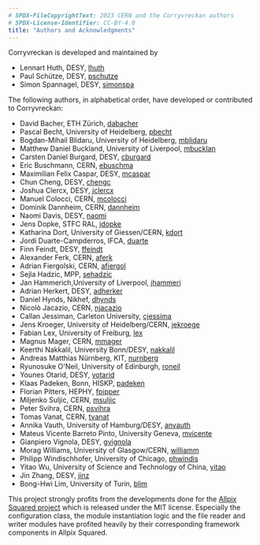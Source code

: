 ```yaml
---
# SPDX-FileCopyrightText: 2023 CERN and the Corryvreckan authors
# SPDX-License-Identifier: CC-BY-4.0
title: "Authors and Acknowledgments"
---
```


Corryvreckan is developed and maintained by

* Lennart Huth, DESY, [lhuth](https://gitlab.cern.ch/lhuth)
* Paul Schütze, DESY, [pschutze](https://gitlab.cern.ch/pschutze)
* Simon Spannagel, DESY, [simonspa](https://gitlab.cern.ch/simonspa)

The following authors, in alphabetical order, have developed or contributed to Corryvreckan:

* David Bacher, ETH Zürich, [dabacher](https://gitlab.cern.ch/dabacher)
* Pascal Becht, University of Heidelberg, [pbecht](https://gitlab.cern.ch/dabacher)
* Bogdan-Mihail Blidaru, University of Heidelberg, [mblidaru](https://gitlab.cern.ch/dabacher)
* Matthew Daniel Buckland, University of Liverpool, [mbucklan](https://gitlab.cern.ch/dabacher)
* Carsten Daniel Burgard, DESY, [cburgard](https://gitlab.cern.ch/dabacher)
* Eric Buschmann, CERN, [ebuschma](https://gitlab.cern.ch/dabacher)
* Maximilian Felix Caspar, DESY, [mcaspar](https://gitlab.cern.ch/dabacher)
* Chun Cheng, DESY, [chengc](https://gitlab.cern.ch/dabacher)
* Joshua Clercx, DESY, [jclercx](https://gitlab.cern.ch/dabacher)
* Manuel Colocci, CERN, [mcolocci](https://gitlab.cern.ch/dabacher)
* Dominik Dannheim, CERN, [dannheim](https://gitlab.cern.ch/dabacher)
* Naomi Davis, DESY, [naomi ](https://gitlab.cern.ch/dabacher)
* Jens Dopke, STFC RAL, [jdopke](https://gitlab.cern.ch/dabacher)
* Katharina Dort, University of Giessen/CERN, [kdort](https://gitlab.cern.ch/dabacher)
* Jordi Duarte-Campderros, IFCA, [duarte](https://gitlab.cern.ch/dabacher)
* Finn Feindt, DESY, [ffeindt](https://gitlab.cern.ch/dabacher)
* Alexander Ferk, CERN, [aferk](https://gitlab.cern.ch/dabacher)
* Adrian Fiergolski, CERN, [afiergol](https://gitlab.cern.ch/dabacher)
* Sejla Hadzic, MPP, [sehadzic](https://gitlab.cern.ch/dabacher)
* Jan Hammerich,University of Liverpool, [jhammeri](https://gitlab.cern.ch/dabacher)
* Adrian Herkert, DESY, [adherker](https://gitlab.cern.ch/adherker)
* Daniel Hynds, Nikhef, [dhynds](https://gitlab.cern.ch/adherker)
* Nicolò Jacazio, CERN, [njacazio](https://gitlab.cern.ch/adherker)
* Callan Jessiman, Carleton University, [cjessima](https://gitlab.cern.ch/adherker)
* Jens Kroeger, University of Heidelberg/CERN, [jekroege](https://gitlab.cern.ch/adherker)
* Fabian Lex, University of Freiburg, [lex](https://gitlab.cern.ch/adherker)
* Magnus Mager, CERN, [mmager](https://gitlab.cern.ch/adherker)
* Keerthi Nakkalil, University Bonn/DESY, [nakkalil](https://gitlab.cern.ch/adherker)
* Andreas Matthias Nürnberg, KIT, [nurnberg](https://gitlab.cern.ch/adherker)
* Ryunosuke O'Neil, University of Edinburgh, [roneil](https://gitlab.cern.ch/adherker)
* Younes Otarid, DESY, [yotarid](https://gitlab.cern.ch/adherker)
* Klaas Padeken, Bonn, HISKP, [padeken](https://gitlab.cern.ch/adherker)
* Florian Pitters, HEPHY, [fpipper](https://gitlab.cern.ch/adherker)
* Miljenko Suljic, CERN, [msuljic](https://gitlab.cern.ch/adherker)
* Peter Svihra, CERN, [psvihra](https://gitlab.cern.ch/adherker)
* Tomas Vanat, CERN, [tvanat](https://gitlab.cern.ch/adherker)
* Annika Vauth, University of Hamburg/DESY, [anvauth](https://gitlab.cern.ch/adherker)
* Mateus Vicente Barreto Pinto, University Geneva, [mvicente](https://gitlab.cern.ch/adherker)
* Gianpiero Vignola, DESY, [gvignola](https://gitlab.cern.ch/adherker)
* Morag Williams, University of Glasgow/CERN, [williamm](https://gitlab.cern.ch/adherker)
* Philipp Windischhofer, University of Chicago, [phwindis](https://gitlab.cern.ch/adherker)
* Yitao Wu, University of Science and Technology of China, [yitao](https://gitlab.cern.ch/adherker)
* Jin Zhang, DESY, [jinz](https://gitlab.cern.ch/adherker)
* Bong-Hwi Lim, University of Turin, [blim](https://gitlab.cern.ch/adherker)

This project strongly profits from the developments done for the [Allpix Squared project](https://cern.ch/allpix-squared) which is released under the MIT license. Especially the configuration class, the module instantiation logic and the file reader and writer modules have profited heavily by their corresponding framework components in Allpix Squared.

